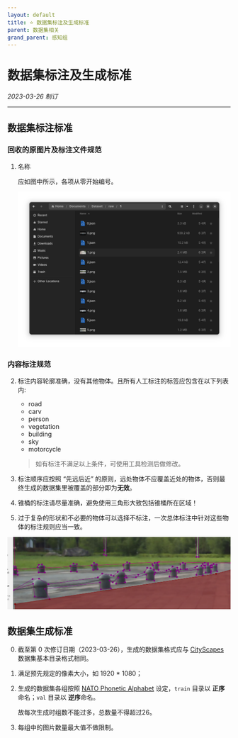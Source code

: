 ```yaml
---
layout: default
title: ⭐ 数据集标注及生成标准
parent: 数据集相关
grand_parent: 感知组
---
```


# 数据集标注及生成标准

*2023-03-26 制订*

---

## 数据集标注标准

### 回收的原图片及标注文件规范

1. 名称  
    
    应如图中所示，各项从零开始编号。

    ![naming_standard](/assets/images/dataset-standard/naming_standard.png)


### 内容标注规范

2. 标注内容轮廓准确，没有其他物体。且所有人工标注的标签应包含在以下列表内:

    - road
    - carv
    - person
    - vegetation
    - building
    - sky
    - motorcycle

    > 如有标注不满足以上条件，可使用工具检测后做修改。
  
3. 标注顺序应按照 “先远后近” 的原则，远处物体不应覆盖近处的物体，否则最终生成的数据集里被覆盖的部分即为**无效**。

4. 锥桶的标注请尽量准确，避免使用三角形大致包括锥桶所在区域！

5. 过于复杂的形状和不必要的物体可以选择不标注，一次总体标注中针对这些物体的标注规则应当一致。

![example](/assets/images/dataset-standard/unnecessary-label.png)

## 数据集生成标准

0. 截至第 0 次修订日期（2023-03-26），生成的数据集格式应与 [CityScapes](https://www.cityscapes-dataset.com/) 数据集基本目录格式相同。

1. 满足预先规定的像素大小，如 1920 * 1080；

2. 生成的数据集各组按照 [NATO Phonetic Alphabet](https://www.nato.int/nato_static_fl2014/assets/pdf/pdf_2018_01/20180111_nato-alphabet-sign-signal.pdf) 设定，`train` 目录以 **正序** 命名；`val` 目录以 **逆序**命名。

    故每次生成时组数不能过多，总数量不得超过26。

3. 每组中的图片数量最大值不做限制。
